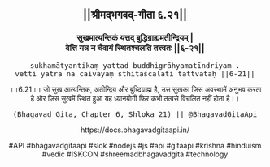 <center><h2>||श्रीमद्‍भगवद्‍-गीता ६.२१||</h2>
<h3>सुखमात्यन्तिकं यत्तद् बुद्धिग्राह्यमतीन्द्रियम् |<br/>वेत्ति यत्र न चैवायं स्थितश्चलति तत्त्वतः ||६-२१||</h3>
<pre>sukhamātyantikaṃ yattad buddhigrāhyamatīndriyam .<br/>vetti yatra na caivāyaṃ sthitaścalati tattvataḥ ||6-21||</pre>
<p>।।6.21।। जो सुख आत्यन्तिक, अतीन्द्रिय और बुध्दिग्राह्म है, उस सुखका जिस अवस्थामें अनुभव करता है और जिस सुखमें स्थित हुआ यह ध्यानयोगी फिर कभी तत्वसे विचलित नहीं होता है।।</p>
<pre>(Bhagavad Gita, Chapter 6, Shloka 21) || @BhagavadGitaApi</pre><p>https://docs.bhagavadgitaapi.in/</p><p>#API #bhagavadgitaapi #slok #nodejs #js #api #gitaapi #krishna #hinduism #vedic #ISKCON #shreemadbhagavadgita #technology</p></center>